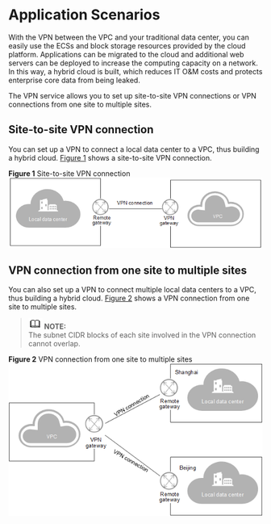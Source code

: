 # Application Scenarios<a name="vpn_01_0003"></a>

With the VPN between the VPC and your traditional data center, you can easily use the ECSs and block storage resources provided by the cloud platform. Applications can be migrated to the cloud and additional web servers can be deployed to increase the computing capacity on a network. In this way, a hybrid cloud is built, which reduces IT O&M costs and protects enterprise core data from being leaked.

The VPN service allows you to set up site-to-site VPN connections or VPN connections from one site to multiple sites.

## Site-to-site VPN connection<a name="section14587411103213"></a>

You can set up a VPN to connect a local data center to a VPC, thus building a hybrid cloud.  [Figure 1](#fig234964913366)  shows a site-to-site VPN connection.

**Figure  1**  Site-to-site VPN connection<a name="fig234964913366"></a>  
![](figures/site-to-site-vpn-connection.png "site-to-site-vpn-connection")

## VPN connection from one site to multiple sites<a name="section6241644113713"></a>

You can also set up a VPN to connect multiple local data centers to a VPC, thus building a hybrid cloud.  [Figure 2](#fig8311841131918)  shows a VPN connection from one site to multiple sites.

>![](public_sys-resources/icon-note.gif) **NOTE:**   
>The subnet CIDR blocks of each site involved in the VPN connection cannot overlap.  

**Figure  2**  VPN connection from one site to multiple sites<a name="fig8311841131918"></a>  
![](figures/vpn-connection-from-one-site-to-multiple-sites.png "vpn-connection-from-one-site-to-multiple-sites")

